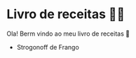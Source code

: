 # Livro de receitas :man_cook:

Ola! Berm vindo ao meu livro de receitas :call_me_hand:

- Strogonoff de Frango
